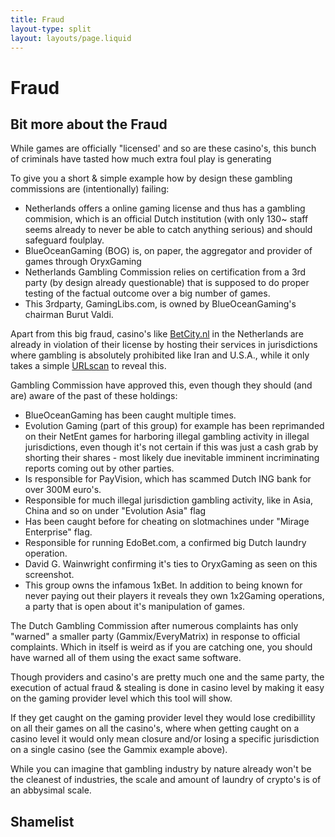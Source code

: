 ```yaml
---
title: Fraud
layout-type: split
layout: layouts/page.liquid
---
```


# Fraud


## Bit more about the Fraud
While games are officially "licensed' and so are these casino's, this bunch of criminals have tasted how much extra foul play is generating 

To give you a short & simple example how by design these gambling commissions are (intentionally) failing:
 - Netherlands offers a online gaming license and thus has a gambling commision, which is an official Dutch institution (with only 130~ staff seems already to never be able to catch anything serious) and should safeguard foulplay.
 - BlueOceanGaming (BOG) is, on paper, the aggregator and provider of games through OryxGaming
 - Netherlands Gambling Commission relies on certification from a 3rd party (by design already questionable) that is supposed to do proper testing of the factual outcome over a big number of games. 
-  This 3rdparty, GamingLibs.com, is owned by BlueOceanGaming's chairman Burut Valdi.

Apart from this big fraud, casino's like [BetCity.nl](https://betcity.nl) in the Netherlands are already in violation of their license by hosting their services in jurisdictions where gambling is absolutely prohibited like Iran and U.S.A., while it only takes a simple [URLscan](https://urlscan.io/result/a7a7a9eb-1345-4479-8a83-5bc13636a411/#summary) to reveal this. 


Gambling Commission have approved this, even though they should (and are) aware of the past of these holdings:
- BlueOceanGaming has been caught multiple times.
- Evolution Gaming (part of this group) for example has been reprimanded on their NetEnt games for harboring illegal gambling activity in illegal jurisdictions, even though it's not certain if this was just a cash grab by shorting their shares - most likely due inevitable imminent incriminating reports coming out by other parties.
- Is responsible for PayVision, which has scammed Dutch ING bank for over 300M euro's.
- Responsible for much illegal jurisdiction gambling activity, like in Asia, China and so on under "Evolution Asia" flag
- Has been caught before for cheating on slotmachines under "Mirage Enterprise" flag.
- Responsible for running EdoBet.com, a confirmed big Dutch laundry operation.
- David G. Wainwright confirming it's ties to OryxGaming as seen on this screenshot.
- This group owns the infamous 1xBet. In addition to being known for never paying out their players it reveals they own 1x2Gaming operations, a party that is open about it's manipulation of games.

The Dutch Gambling Commission after numerous complaints has only "warned" a smaller party (Gammix/EveryMatrix) in response to official complaints. Which in itself is weird as if you are catching one, you should have warned all of them using the exact same software.

Though providers and casino's are pretty much one and the same party, the execution of actual fraud & stealing is done in casino level by making it easy on the gaming provider level which this tool will show.

If they get caught on the gaming provider level they would lose credibillity on all their games on all the casino's, where when getting caught on a casino level it would only mean closure and/or losing a specific jurisdiction on a single casino (see the Gammix example above).

While you can imagine that gambling industry by nature already won't be the cleanest of industries, the scale and amount of laundry of crypto's is of an abbysimal scale.


## Shamelist

